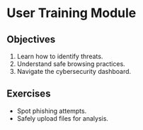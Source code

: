 
# User Training Module

## Objectives
1. Learn how to identify threats.
2. Understand safe browsing practices.
3. Navigate the cybersecurity dashboard.

## Exercises
- Spot phishing attempts.
- Safely upload files for analysis.
